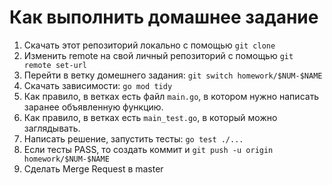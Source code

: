 # Как выполнить домашнее задание
1. Скачать этот репозиторий локально с помощью `git clone`
2. Изменить remote на свой личный репозиторий с помощью `git remote set-url`
3. Перейти в ветку домешнего задания: `git switch homework/$NUM-$NAME`
4. Скачать зависимости: `go mod tidy`
5. Как правило, в ветках есть файл `main.go`, в котором нужно написать заранее объявленную функцию.
6. Как правило, в ветках есть `main_test.go`, в который можно заглядывать.
7. Написать решение, запустить тесты: `go test ./...`
8. Если тесты PASS, то создать коммит и `git push -u origin homework/$NUM-$NAME`
9. Сделать Merge Request в master